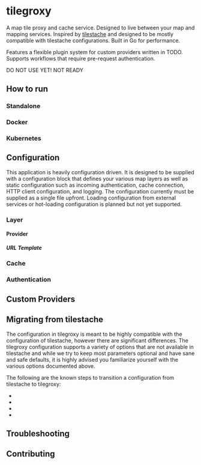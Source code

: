 # tilegroxy

A map tile proxy and cache service. Designed to live between your map and mapping services. Inspired by [tilestache](https://github.com/tilestache/tilestache) and designed to be mostly compatible with tilestache configurations. Built in Go for performance.

Features a flexible plugin system for custom providers written in TODO.  Supports workflows that require pre-request authentication.

DO NOT USE YET! NOT READY


## How to run

### Standalone

### Docker


### Kubernetes



## Configuration

This application is heavily configuration driven. It is designed to be supplied with a configuration block that defines your various map layers as well as static configuration such as incoming authentication, cache connection, HTTP client configuration, and logging.  The configuration currently must be supplied as a single file upfront.  Loading configuration from external services or hot-loading configuration is planned but not yet supported.

### Layer

#### Provider

##### URL Template

### Cache

### Authentication

### 

 

## Custom Providers




## Migrating from tilestache

The configuration in tilegroxy is meant to be highly compatible with the configuration of tilestache, however there are significant differences.  The tilegroxy configuration supports a variety of options that are not available in tilestache and while we try to keep most parameters optional and have sane and safe defaults, it is highly advised you familiarize yourself with the various options documented above.

The following are the known steps to transition a configuration from tilestache to tilegroxy:

* 
* 
* 
* 




## Troubleshooting

## Contributing

